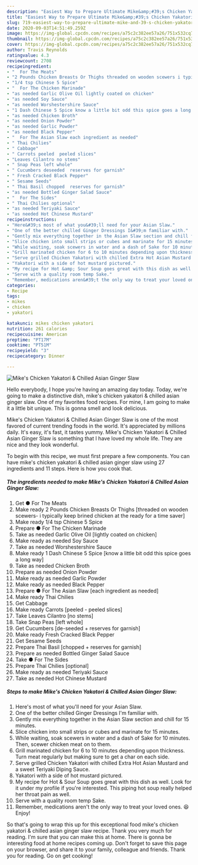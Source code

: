 ```yaml
---
description: "Easiest Way to Prepare Ultimate Mike&amp;#39;s Chicken Yakatori &amp;amp; Chilled Asian Ginger Slaw"
title: "Easiest Way to Prepare Ultimate Mike&amp;#39;s Chicken Yakatori &amp;amp; Chilled Asian Ginger Slaw"
slug: 719-easiest-way-to-prepare-ultimate-mike-and-39-s-chicken-yakatori-and-amp-chilled-asian-ginger-slaw
date: 2020-09-03T14:51:49.259Z
image: https://img-global.cpcdn.com/recipes/a75c2c382ee57a26/751x532cq70/mikes-chicken-yakatori-chilled-asian-ginger-slaw-recipe-main-photo.jpg
thumbnail: https://img-global.cpcdn.com/recipes/a75c2c382ee57a26/751x532cq70/mikes-chicken-yakatori-chilled-asian-ginger-slaw-recipe-main-photo.jpg
cover: https://img-global.cpcdn.com/recipes/a75c2c382ee57a26/751x532cq70/mikes-chicken-yakatori-chilled-asian-ginger-slaw-recipe-main-photo.jpg
author: Travis Reynolds
ratingvalue: 4.3
reviewcount: 2708
recipeingredient:
- "  For The Meats"
- "2 Pounds Chicken Breasts Or Thighs threaded on wooden scewers i typically keep brined chicken at the ready for a time saver"
- "1/4 tsp Chinese 5 Spice"
- "  For The Chicken Marinade"
- "as needed Garlic Olive Oil lightly coated on chicken"
- "as needed Soy Sauce"
- "as needed Worshestershire Sauce"
- "1 Dash Chinese 5 Spice know a little bit odd this spice goes a long way"
- "as needed Chicken Broth"
- "as needed Onion Powder"
- "as needed Garlic Powder"
- "as needed Black Pepper"
- "  For The Asian Slaw each ingredient as needed"
- " Thai Chilies"
- " Cabbage"
- " Carrots peeled  peeled slices"
- "Leaves Cilantro no stems"
- " Snap Peas left whole"
- " Cucumbers deseeded  reserves for garnish"
- " Fresh Cracked Black Pepper"
- " Sesame Seeds"
- " Thai Basil chopped  reserves for garnish"
- "as needed Bottled Ginger Salad Sauce"
- "  For The Sides"
- " Thai Chilies optional"
- "as needed Teriyaki Sauce"
- "as needed Hot Chinese Mustard"
recipeinstructions:
- "Here&#39;s most of what you&#39;ll need for your Asian Slaw."
- "One of the better chilled Ginger Dressings I&#39;m familiar with."
- "Gently mix everything together in the Asian Slaw section and chill for 15 minutes."
- "Slice chicken into small strips or cubes and marinate for 15 minutes."
- "While waiting, soak scewers in water and a dash of Sake for 10 minutes. Then, scewer chicken meat on to them."
- "Grill marinated chicken for 6 to 10 minutes depending upon thickness. Turn meat regularly but making sure to get a char on each side."
- "Serve grilled Chicken Yakatori with chilled Extra Hot Asian Mustard and a sweet Teriyaki Diping Sauce."
- "Yakatori with a side of hot mustard pictured."
- "My recipe for Hot &amp; Sour Soup goes great with this dish as well. Look for it under my profile if you&#39;re interested. This piping hot soup really helped her throat pain as well."
- "Serve with a quality room temp Sake."
- "Remember, medications aren&#39;t the only way to treat your loved ones. 😆 Enjoy!"
categories:
- Recipe
tags:
- mikes
- chicken
- yakatori

katakunci: mikes chicken yakatori 
nutrition: 261 calories
recipecuisine: American
preptime: "PT17M"
cooktime: "PT51M"
recipeyield: "3"
recipecategory: Dinner

---
```



![Mike&#39;s Chicken Yakatori &amp; Chilled Asian Ginger Slaw](https://img-global.cpcdn.com/recipes/a75c2c382ee57a26/751x532cq70/mikes-chicken-yakatori-chilled-asian-ginger-slaw-recipe-main-photo.jpg)

Hello everybody, I hope you're having an amazing day today. Today, we're going to make a distinctive dish, mike&#39;s chicken yakatori &amp; chilled asian ginger slaw. One of my favorites food recipes. For mine, I am going to make it a little bit unique. This is gonna smell and look delicious.



Mike&#39;s Chicken Yakatori &amp; Chilled Asian Ginger Slaw is one of the most favored of current trending foods in the world. It's appreciated by millions daily. It's easy, it's fast, it tastes yummy. Mike&#39;s Chicken Yakatori &amp; Chilled Asian Ginger Slaw is something that I have loved my whole life. They are nice and they look wonderful.


To begin with this recipe, we must first prepare a few components. You can have mike&#39;s chicken yakatori &amp; chilled asian ginger slaw using 27 ingredients and 11 steps. Here is how you cook that.

<!--inarticleads1-->

##### The ingredients needed to make Mike&#39;s Chicken Yakatori &amp; Chilled Asian Ginger Slaw:

1. Get  ● For The Meats
1. Make ready 2 Pounds Chicken Breasts Or Thighs [threaded on wooden scewers- i typically keep brined chicken at the ready for a time saver]
1. Make ready 1/4 tsp Chinese 5 Spice
1. Prepare  ● For The Chicken Marinade
1. Take as needed Garlic Olive Oil [lightly coated on chicken]
1. Make ready as needed Soy Sauce
1. Take as needed Worshestershire Sauce
1. Make ready 1 Dash Chinese 5 Spice [know a little bit odd this spice goes a long way]
1. Take as needed Chicken Broth
1. Prepare as needed Onion Powder
1. Make ready as needed Garlic Powder
1. Make ready as needed Black Pepper
1. Prepare  ● For The Asian Slaw [each ingredient as needed]
1. Make ready  Thai Chilies
1. Get  Cabbage
1. Make ready  Carrots [peeled - peeled slices]
1. Take Leaves Cilantro [no stems]
1. Take  Snap Peas [left whole]
1. Get  Cucumbers [de-seeded + reserves for garnish]
1. Make ready  Fresh Cracked Black Pepper
1. Get  Sesame Seeds
1. Prepare  Thai Basil [chopped + reserves for garnish]
1. Prepare as needed Bottled Ginger Salad Sauce
1. Take  ● For The Sides
1. Prepare  Thai Chilies [optional]
1. Make ready as needed Teriyaki Sauce
1. Take as needed Hot Chinese Mustard




<!--inarticleads2-->

##### Steps to make Mike&#39;s Chicken Yakatori &amp; Chilled Asian Ginger Slaw:

1. Here&#39;s most of what you&#39;ll need for your Asian Slaw.
1. One of the better chilled Ginger Dressings I&#39;m familiar with.
1. Gently mix everything together in the Asian Slaw section and chill for 15 minutes.
1. Slice chicken into small strips or cubes and marinate for 15 minutes.
1. While waiting, soak scewers in water and a dash of Sake for 10 minutes. Then, scewer chicken meat on to them.
1. Grill marinated chicken for 6 to 10 minutes depending upon thickness. Turn meat regularly but making sure to get a char on each side.
1. Serve grilled Chicken Yakatori with chilled Extra Hot Asian Mustard and a sweet Teriyaki Diping Sauce.
1. Yakatori with a side of hot mustard pictured.
1. My recipe for Hot &amp; Sour Soup goes great with this dish as well. Look for it under my profile if you&#39;re interested. This piping hot soup really helped her throat pain as well.
1. Serve with a quality room temp Sake.
1. Remember, medications aren&#39;t the only way to treat your loved ones. 😆 Enjoy!




So that's going to wrap this up for this exceptional food mike&#39;s chicken yakatori &amp; chilled asian ginger slaw recipe. Thank you very much for reading. I'm sure that you can make this at home. There is gonna be interesting food at home recipes coming up. Don't forget to save this page on your browser, and share it to your family, colleague and friends. Thank you for reading. Go on get cooking!
